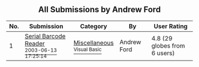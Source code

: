 ﻿<div align="center">

## All Submissions by Andrew Ford

</div>

No.  | Submission | Category | By   | User Rating
---- | ---------- | -------- | ---- | -----------
1 | [Serial Barcode Reader<br /><sup>2003-06-13 17:25:14</sup>](https://github.com/Planet-Source-Code/andrew-ford-serial-barcode-reader__1-47704) | [Miscellaneous<br /><sup>Visual Basic</sup>](../ByCategory/miscellaneous__1-1.md) | Andrew Ford | 4.8 (29 globes from 6 users)
